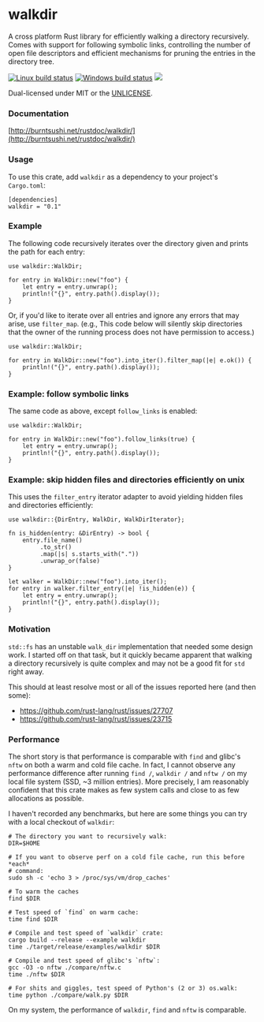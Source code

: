 walkdir
=======
A cross platform Rust library for efficiently walking a directory recursively.
Comes with support for following symbolic links, controlling the number of
open file descriptors and efficient mechanisms for pruning the entries in the
directory tree.

[![Linux build status](https://api.travis-ci.org/BurntSushi/walkdir.png)](https://travis-ci.org/BurntSushi/walkdir)
[![Windows build status](https://ci.appveyor.com/api/projects/status/github/BurntSushi/walkdir?svg=true)](https://ci.appveyor.com/project/BurntSushi/walkdir)
[![](http://meritbadge.herokuapp.com/walkdir)](https://crates.io/crates/walkdir)

Dual-licensed under MIT or the [UNLICENSE](http://unlicense.org).

### Documentation

[http://burntsushi.net/rustdoc/walkdir/](http://burntsushi.net/rustdoc/walkdir/)

### Usage

To use this crate, add `walkdir` as a dependency to your project's
`Cargo.toml`:

```
[dependencies]
walkdir = "0.1"
```

### Example

The following code recursively iterates over the directory given and prints
the path for each entry:

```rust,no_run
use walkdir::WalkDir;

for entry in WalkDir::new("foo") {
    let entry = entry.unwrap();
    println!("{}", entry.path().display());
}
```

Or, if you'd like to iterate over all entries and ignore any errors that may
arise, use `filter_map`. (e.g., This code below will silently skip directories
that the owner of the running process does not have permission to access.)

```rust,no_run
use walkdir::WalkDir;

for entry in WalkDir::new("foo").into_iter().filter_map(|e| e.ok()) {
    println!("{}", entry.path().display());
}
```

### Example: follow symbolic links

The same code as above, except `follow_links` is enabled:

```rust,no_run
use walkdir::WalkDir;

for entry in WalkDir::new("foo").follow_links(true) {
    let entry = entry.unwrap();
    println!("{}", entry.path().display());
}
```

### Example: skip hidden files and directories efficiently on unix

This uses the `filter_entry` iterator adapter to avoid yielding hidden files
and directories efficiently:

```rust,no_run
use walkdir::{DirEntry, WalkDir, WalkDirIterator};

fn is_hidden(entry: &DirEntry) -> bool {
    entry.file_name()
         .to_str()
         .map(|s| s.starts_with("."))
         .unwrap_or(false)
}

let walker = WalkDir::new("foo").into_iter();
for entry in walker.filter_entry(|e| !is_hidden(e)) {
    let entry = entry.unwrap();
    println!("{}", entry.path().display());
}
```

### Motivation

`std::fs` has an unstable `walk_dir` implementation that needed some design
work. I started off on that task, but it quickly became apparent that walking
a directory recursively is quite complex and may not be a good fit for `std`
right away.

This should at least resolve most or all of the issues reported here (and then
some):

* https://github.com/rust-lang/rust/issues/27707
* https://github.com/rust-lang/rust/issues/23715

### Performance

The short story is that performance is comparable with `find` and glibc's
`nftw` on both a warm and cold file cache. In fact, I cannot observe any
performance difference after running `find /`, `walkdir /` and `nftw /` on my
local file system (SSD, ~3 million entries). More precisely, I am reasonably
confident that this crate makes as few system calls and close to as few
allocations as possible.

I haven't recorded any benchmarks, but here are some things you can try with a
local checkout of `walkdir`:

```
# The directory you want to recursively walk:
DIR=$HOME

# If you want to observe perf on a cold file cache, run this before *each*
# command:
sudo sh -c 'echo 3 > /proc/sys/vm/drop_caches'

# To warm the caches
find $DIR

# Test speed of `find` on warm cache:
time find $DIR

# Compile and test speed of `walkdir` crate:
cargo build --release --example walkdir
time ./target/release/examples/walkdir $DIR

# Compile and test speed of glibc's `nftw`:
gcc -O3 -o nftw ./compare/nftw.c
time ./nftw $DIR

# For shits and giggles, test speed of Python's (2 or 3) os.walk:
time python ./compare/walk.py $DIR
```

On my system, the performance of `walkdir`, `find` and `nftw` is comparable.
